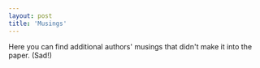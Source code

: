 ```yaml
---
layout: post
title: 'Musings'
---
```

Here you can find additional authors' musings that didn't make it into the paper. (Sad!)
